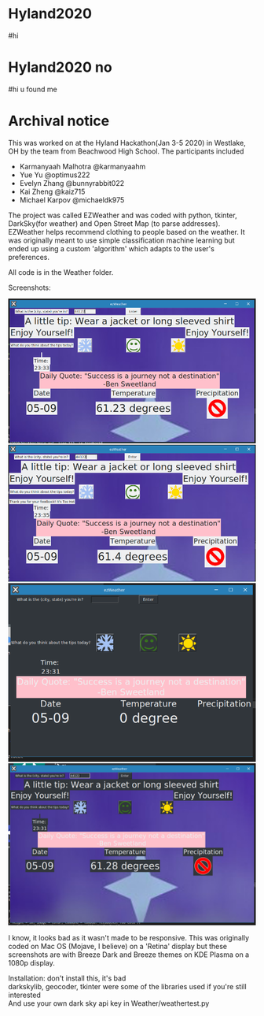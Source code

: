 # Hyland2020


#hi
# Hyland2020 no

























#hi u found me 


# Archival notice

This was worked on at the Hyland Hackathon(Jan 3-5 2020) in Westlake, OH by the team from Beachwood High School.
The participants included
* Karmanyaah Malhotra @karmanyaahm
* Yue Yu @optimus222
* Evelyn Zhang @bunnyrabbit022
* Kai Zheng @kaiz715
* Michael Karpov @michaeldk975

The project was called EZWeather and was coded with python, tkinter, DarkSky(for weather) and Open Street Map (to parse addresses).
EZWeather helps recommend clothing to people based on the weather. It was originally meant to use simple classification machine learning but ended up using a custom 'algorithm' which adapts to the user's preferences.

All code is in the Weather folder.

Screenshots:

![alt text](https://github.com/Beachwood-High-School/Hyland2020/blob/master/screenshots/breeze_weather.png "Breeze theme, weather")
![alt text](https://github.com/Beachwood-High-School/Hyland2020/blob/master/screenshots/breeze_withFeedback.png "Breeze theme, with feedback")
![alt text](https://github.com/Beachwood-High-School/Hyland2020/blob/master/screenshots/breezedark_starting.png "Breeze Dark theme, app first screen")
![alt text](https://github.com/Beachwood-High-School/Hyland2020/blob/master/screenshots/breezedark_weather.png "Breeze Dark theme, app showing weather")

I know, it looks bad as it wasn't made to be responsive. This was originally coded on Mac OS (Mojave, I believe) on a 'Retina' display but these screenshots are with Breeze Dark and Breeze themes on KDE Plasma on a 1080p display.

Installation:
don't install this, it's bad  
darkskylib, geocoder, tkinter were some of the libraries used if you're still interested  
And use your own dark sky api key in Weather/weathertest.py
